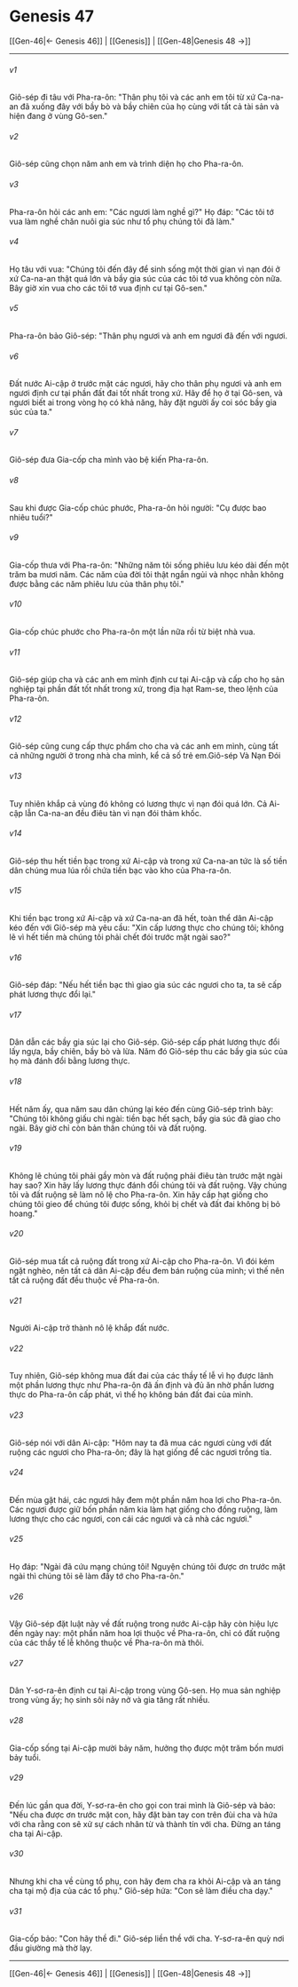 # Genesis 47

[[Gen-46|← Genesis 46]] | [[Genesis]] | [[Gen-48|Genesis 48 →]]
***



###### v1 
Giô-sép đi tâu với Pha-ra-ôn: "Thân phụ tôi và các anh em tôi từ xứ Ca-na-an đã xuống đây với bầy bò và bầy chiên của họ cùng với tất cả tài sản và hiện đang ở vùng Gô-sen." 

###### v2 
Giô-sép cũng chọn năm anh em và trình diện họ cho Pha-ra-ôn. 

###### v3 
Pha-ra-ôn hỏi các anh em: "Các ngươi làm nghề gì?" Họ đáp: "Các tôi tớ vua làm nghề chăn nuôi gia súc như tổ phụ chúng tôi đã làm." 

###### v4 
Họ tâu với vua: "Chúng tôi đến đây để sinh sống một thời gian vì nạn đói ở xứ Ca-na-an thật quá lớn và bầy gia súc của các tôi tớ vua không còn nữa. Bây giờ xin vua cho các tôi tớ vua định cư tại Gô-sen." 

###### v5 
Pha-ra-ôn bảo Giô-sép: "Thân phụ ngươi và anh em ngươi đã đến với ngươi. 

###### v6 
Đất nước Ai-cập ở trước mặt các ngươi, hãy cho thân phụ ngươi và anh em ngươi định cư tại phần đất đai tốt nhất trong xứ. Hãy để họ ở tại Gô-sen, và ngươi biết ai trong vòng họ có khả năng, hãy đặt người ấy coi sóc bầy gia súc của ta." 

###### v7 
Giô-sép đưa Gia-cốp cha mình vào bệ kiến Pha-ra-ôn. 

###### v8 
Sau khi được Gia-cốp chúc phước, Pha-ra-ôn hỏi người: "Cụ được bao nhiêu tuổi?" 

###### v9 
Gia-cốp thưa với Pha-ra-ôn: "Những năm tôi sống phiêu lưu kéo dài đến một trăm ba mươi năm. Các năm của đời tôi thật ngắn ngủi và nhọc nhằn không được bằng các năm phiêu lưu của thân phụ tôi." 

###### v10 
Gia-cốp chúc phước cho Pha-ra-ôn một lần nữa rồi từ biệt nhà vua. 

###### v11 
Giô-sép giúp cha và các anh em mình định cư tại Ai-cập và cấp cho họ sản nghiệp tại phần đất tốt nhất trong xứ, trong địa hạt Ram-se, theo lệnh của Pha-ra-ôn. 

###### v12 
Giô-sép cũng cung cấp thực phẩm cho cha và các anh em mình, cùng tất cả những người ở trong nhà cha mình, kể cả số trẻ em.Giô-sép Và Nạn Đói 

###### v13 
Tuy nhiên khắp cả vùng đó không có lương thực vì nạn đói quá lớn. Cả Ai-cập lẫn Ca-na-an đều điêu tàn vì nạn đói thảm khốc. 

###### v14 
Giô-sép thu hết tiền bạc trong xứ Ai-cập và trong xứ Ca-na-an tức là số tiền dân chúng mua lúa rồi chứa tiền bạc vào kho của Pha-ra-ôn. 

###### v15 
Khi tiền bạc trong xứ Ai-cập và xứ Ca-na-an đã hết, toàn thể dân Ai-cập kéo đến với Giô-sép mà yêu cầu: "Xin cấp lương thực cho chúng tôi; không lẽ vì hết tiền mà chúng tôi phải chết đói trước mặt ngài sao?" 

###### v16 
Giô-sép đáp: "Nếu hết tiền bạc thì giao gia súc các ngươi cho ta, ta sẽ cấp phát lương thực đổi lại." 

###### v17 
Dân dẫn các bầy gia súc lại cho Giô-sép. Giô-sép cấp phát lương thực đổi lấy ngựa, bầy chiên, bầy bò và lừa. Năm đó Giô-sép thu các bầy gia súc của họ mà đánh đổi bằng lương thực. 

###### v18 
Hết năm ấy, qua năm sau dân chúng lại kéo đến cùng Giô-sép trình bày: "Chúng tôi không giấu chi ngài: tiền bạc hết sạch, bầy gia súc đã giao cho ngài. Bây giờ chỉ còn bản thân chúng tôi và đất ruộng. 

###### v19 
Không lẽ chúng tôi phải gầy mòn và đất ruộng phải điêu tàn trước mặt ngài hay sao? Xin hãy lấy lương thực đánh đổi chúng tôi và đất ruộng. Vậy chúng tôi và đất ruộng sẽ làm nô lệ cho Pha-ra-ôn. Xin hãy cấp hạt giống cho chúng tôi gieo để chúng tôi được sống, khỏi bị chết và đất đai không bị bỏ hoang." 

###### v20 
Giô-sép mua tất cả ruộng đất trong xứ Ai-cập cho Pha-ra-ôn. Vì đói kém ngặt nghèo, nên tất cả dân Ai-cập đều đem bán ruộng của mình; vì thế nên tất cả ruộng đất đều thuộc về Pha-ra-ôn. 

###### v21 
Người Ai-cập trở thành nô lệ khắp đất nước. 

###### v22 
Tuy nhiên, Giô-sép không mua đất đai của các thầy tế lễ vì họ được lãnh một phần lương thực như Pha-ra-ôn đã ấn định và đủ ăn nhờ phần lương thực do Pha-ra-ôn cấp phát, vì thế họ không bán đất đai của mình. 

###### v23 
Giô-sép nói với dân Ai-cập: "Hôm nay ta đã mua các ngươi cùng với đất ruộng các ngươi cho Pha-ra-ôn; đây là hạt giống để các ngươi trồng tỉa. 

###### v24 
Đến mùa gặt hái, các ngươi hãy đem một phần năm hoa lợi cho Pha-ra-ôn. Các ngươi được giữ bốn phần năm kia làm hạt giống cho đồng ruộng, làm lương thực cho các ngươi, con cái các ngươi và cả nhà các ngươi." 

###### v25 
Họ đáp: "Ngài đã cứu mạng chúng tôi! Nguyện chúng tôi được ơn trước mặt ngài thì chúng tôi sẽ làm đầy tớ cho Pha-ra-ôn." 

###### v26 
Vậy Giô-sép đặt luật này về đất ruộng trong nước Ai-cập hãy còn hiệu lực đến ngày nay: một phần năm hoa lợi thuộc về Pha-ra-ôn, chỉ có đất ruộng của các thầy tế lễ không thuộc về Pha-ra-ôn mà thôi. 

###### v27 
Dân Y-sơ-ra-ên định cư tại Ai-cập trong vùng Gô-sen. Họ mua sản nghiệp trong vùng ấy; họ sinh sôi nảy nở và gia tăng rất nhiều. 

###### v28 
Gia-cốp sống tại Ai-cập mười bảy năm, hưởng thọ được một trăm bốn mươi bảy tuổi. 

###### v29 
Đến lúc gần qua đời, Y-sơ-ra-ên cho gọi con trai mình là Giô-sép và bảo: "Nếu cha được ơn trước mặt con, hãy đặt bàn tay con trên đùi cha và hứa với cha rằng con sẽ xử sự cách nhân từ và thành tín với cha. Đừng an táng cha tại Ai-cập. 

###### v30 
Nhưng khi cha về cùng tổ phụ, con hãy đem cha ra khỏi Ai-cập và an táng cha tại mộ địa của các tổ phụ." Giô-sép hứa: "Con sẽ làm điều cha dạy." 

###### v31 
Gia-cốp bảo: "Con hãy thề đi." Giô-sép liền thề với cha. Y-sơ-ra-ên quỳ nơi đầu giường mà thờ lạy.

***
[[Gen-46|← Genesis 46]] | [[Genesis]] | [[Gen-48|Genesis 48 →]]

